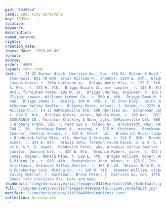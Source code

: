 ```yaml
---
pid: '04409cd'
label: 1895 City Directory
key: 1895cd
location: 
keywords: 
description: 
named_persons: 
rights: 
creation_date: 
ingest_date: '2023-08-09'
format: 
source: 
order: '4409'
layout: cmhc_item
text: ". 21-22 Boston Block, Harrison Av., Cor. 4th 8t. Milner & Hurd,” ‘rtate crass
  insunawce. BRI 78 BRO  Briel William P., shoemkr, 5204 E. 6th.  Brigel John, barber,
  Joseph Henry; r. 2054 Harrison av.  Briggs Annie Miss, r. 132 E, 7th  Briggs A.
  A. Mrs., r. 231 E. 7th.  Briggs Bayard Cc. ore sampler, r. 115 E. 8th.  Briggs Bertha
  Mrs., furnished rooms, 105 W. 3d.  Briggs Charles, engineer, r. 105 W. 3d.  Briggs
  Elijah, sawyer, Williams Lumber Co., r. 500 W, 4th.  Briggs Emma M. Miss, r. 124
  Oak.  Briggs James T., mining, 104 W. 4th, r. 15 Iron bldg.  Brink Joseph, helper,
  Arkansas Valley Smelter.  Brinsky Peter, driver, J. Golob, r. 2274 W. Front.  Brisbane
  William H.,r. 14-15 DeMaineville blk, 600 Harrison av.  Brisnehan John J., miner,
  r. 824 E. 8th.  Bristow Albert, miner, Mahala Mine, r. 108 Oak.  BRITISH AMERICA
  ASSURANCE CO., Toronto; Stickley & Shaw, agts, DeMaineville blk, 600 Harrison av.
  \ Broberg Frank, lab, r. rear 126 S. Toledo av.  Brockstedt_ Max, (Hahnewald Bros.,)
  204 E. 3d.  Brockway Emmet A., mining, r. 315 W. Chestnut.  Brockway Helen Miss,
  teacher, Central School, r. 315 W. Chest- nut.  Broderich Nick, tapper, Union Smelter.
  \ Broderick Celia Miss, clk, Hanley & Kringen, r. 324 E. 8th.  Broderick Thomas,
  miner, r. 324 E. 8th.  Brodie John, foreman round house, D. & R. G. R. R.,r. N.
  of D. & R. G. depot.  Brodovick Peter, wks. Arkansas Valley Smelter.  Brogain Michael,
  janitor, Quincey blk, r. 422 W. Elm.  Brogain Robert, miner, r. 422 W. Elm.  Brogan
  James, mainer, Mahala Mine, r. 619 E. 4th.  Brogan William, miner, Union Leasing
  & Mining Co., r. 619  4th.  Brokenshire John, miner, r. 423 E. 7th.  Broman Isaac,
  bricklayer, Arkansas Valley Smelter, r. 394 E. 2d.  Broman Jobn E, miner, Grey Eagle
  & Pocahontas Cons. Mining Co., r. 326 W. 7th.  Brommer William, carpenter, Arkansas
  Valley Smelter, r. Bucktown.  Bronz Peter, r. Harrison av, cor. 14th.  Bootsand
  Shoes *s0s trersison Sve. Hats and Gaps    "
thumbnail: "/img/derivatives/iiif/images/04409cd/full/250,/0/default.jpg"
full: "/img/derivatives/iiif/images/04409cd/full/1140,/0/default.jpg"
manifest: "/img/derivatives/iiif/04409cd/manifest.json"
collection: directories
---
```

